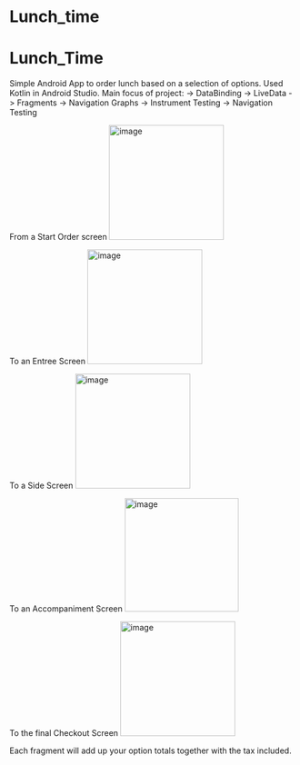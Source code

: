 # Lunch_time
# Lunch_Time
Simple Android App to order lunch based on a selection of options.
Used Kotlin in Android Studio.
Main focus of project:
  -> DataBinding
  -> LiveData
  -> Fragments
  -> Navigation Graphs
  -> Instrument Testing
  -> Navigation Testing
 
From a Start Order screen 
<img width="202" alt="image" src="https://user-images.githubusercontent.com/38509636/185788540-03707130-51d6-4c40-a779-837481d722ee.png">

To an Entree Screen
<img width="202" alt="image" src="https://user-images.githubusercontent.com/38509636/185788600-41e070be-67bd-4b60-b0d2-45f5455d7ae1.png">

To a Side Screen
<img width="202" alt="image" src="https://user-images.githubusercontent.com/38509636/185788629-5fab156c-3105-4887-9a0c-ea5a1d203d68.png">

To an Accompaniment Screen
<img width="200" alt="image" src="https://user-images.githubusercontent.com/38509636/185788652-3fe76372-d189-4642-a521-396dfda5e6ed.png">

To the final Checkout Screen
<img width="202" alt="image" src="https://user-images.githubusercontent.com/38509636/185788666-c337b1f3-bc5d-441f-8e97-fbaa350593a3.png">

Each fragment will add up your option totals together with the tax included.

